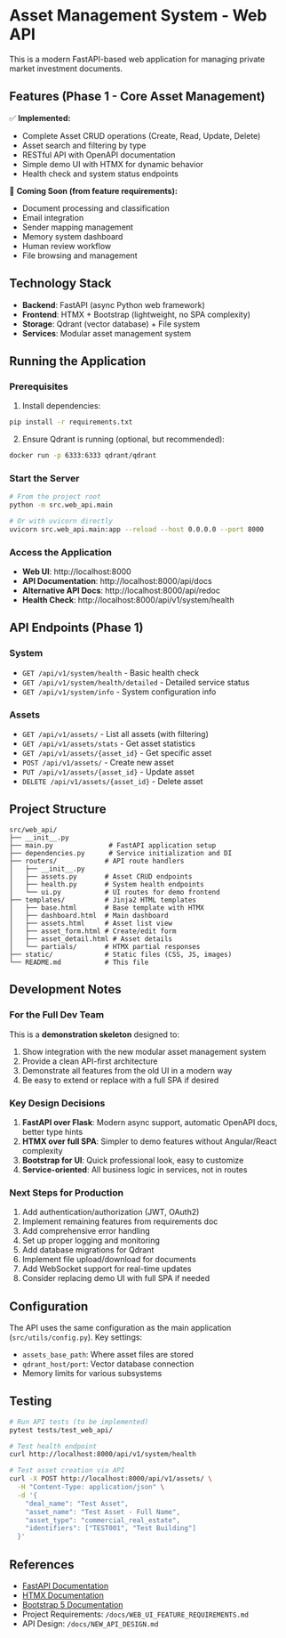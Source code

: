 # Asset Management System - Web API

This is a modern FastAPI-based web application for managing private market investment documents.

## Features (Phase 1 - Core Asset Management)

✅ **Implemented:**
- Complete Asset CRUD operations (Create, Read, Update, Delete)
- Asset search and filtering by type
- RESTful API with OpenAPI documentation
- Simple demo UI with HTMX for dynamic behavior
- Health check and system status endpoints

🚧 **Coming Soon (from feature requirements):**
- Document processing and classification
- Email integration
- Sender mapping management
- Memory system dashboard
- Human review workflow
- File browsing and management

## Technology Stack

- **Backend**: FastAPI (async Python web framework)
- **Frontend**: HTMX + Bootstrap (lightweight, no SPA complexity)
- **Storage**: Qdrant (vector database) + File system
- **Services**: Modular asset management system

## Running the Application

### Prerequisites

1. Install dependencies:
```bash
pip install -r requirements.txt
```

2. Ensure Qdrant is running (optional, but recommended):
```bash
docker run -p 6333:6333 qdrant/qdrant
```

### Start the Server

```bash
# From the project root
python -m src.web_api.main

# Or with uvicorn directly
uvicorn src.web_api.main:app --reload --host 0.0.0.0 --port 8000
```

### Access the Application

- **Web UI**: http://localhost:8000
- **API Documentation**: http://localhost:8000/api/docs
- **Alternative API Docs**: http://localhost:8000/api/redoc
- **Health Check**: http://localhost:8000/api/v1/system/health

## API Endpoints (Phase 1)

### System
- `GET /api/v1/system/health` - Basic health check
- `GET /api/v1/system/health/detailed` - Detailed service status
- `GET /api/v1/system/info` - System configuration info

### Assets
- `GET /api/v1/assets/` - List all assets (with filtering)
- `GET /api/v1/assets/stats` - Get asset statistics
- `GET /api/v1/assets/{asset_id}` - Get specific asset
- `POST /api/v1/assets/` - Create new asset
- `PUT /api/v1/assets/{asset_id}` - Update asset
- `DELETE /api/v1/assets/{asset_id}` - Delete asset

## Project Structure

```
src/web_api/
├── __init__.py
├── main.py              # FastAPI application setup
├── dependencies.py      # Service initialization and DI
├── routers/            # API route handlers
│   ├── __init__.py
│   ├── assets.py       # Asset CRUD endpoints
│   ├── health.py       # System health endpoints
│   └── ui.py           # UI routes for demo frontend
├── templates/          # Jinja2 HTML templates
│   ├── base.html       # Base template with HTMX
│   ├── dashboard.html  # Main dashboard
│   ├── assets.html     # Asset list view
│   ├── asset_form.html # Create/edit form
│   ├── asset_detail.html # Asset details
│   └── partials/       # HTMX partial responses
├── static/             # Static files (CSS, JS, images)
└── README.md           # This file
```

## Development Notes

### For the Full Dev Team

This is a **demonstration skeleton** designed to:
1. Show integration with the new modular asset management system
2. Provide a clean API-first architecture
3. Demonstrate all features from the old UI in a modern way
4. Be easy to extend or replace with a full SPA if desired

### Key Design Decisions

1. **FastAPI over Flask**: Modern async support, automatic OpenAPI docs, better type hints
2. **HTMX over full SPA**: Simpler to demo features without Angular/React complexity
3. **Bootstrap for UI**: Quick professional look, easy to customize
4. **Service-oriented**: All business logic in services, not in routes

### Next Steps for Production

1. Add authentication/authorization (JWT, OAuth2)
2. Implement remaining features from requirements doc
3. Add comprehensive error handling
4. Set up proper logging and monitoring
5. Add database migrations for Qdrant
6. Implement file upload/download for documents
7. Add WebSocket support for real-time updates
8. Consider replacing demo UI with full SPA if needed

## Configuration

The API uses the same configuration as the main application (`src/utils/config.py`). Key settings:

- `assets_base_path`: Where asset files are stored
- `qdrant_host/port`: Vector database connection
- Memory limits for various subsystems

## Testing

```bash
# Run API tests (to be implemented)
pytest tests/test_web_api/

# Test health endpoint
curl http://localhost:8000/api/v1/system/health

# Test asset creation via API
curl -X POST http://localhost:8000/api/v1/assets/ \
  -H "Content-Type: application/json" \
  -d '{
    "deal_name": "Test Asset",
    "asset_name": "Test Asset - Full Name",
    "asset_type": "commercial_real_estate",
    "identifiers": ["TEST001", "Test Building"]
  }'
```

## References

- [FastAPI Documentation](https://fastapi.tiangolo.com/)
- [HTMX Documentation](https://htmx.org/)
- [Bootstrap 5 Documentation](https://getbootstrap.com/)
- Project Requirements: `/docs/WEB_UI_FEATURE_REQUIREMENTS.md`
- API Design: `/docs/NEW_API_DESIGN.md` 